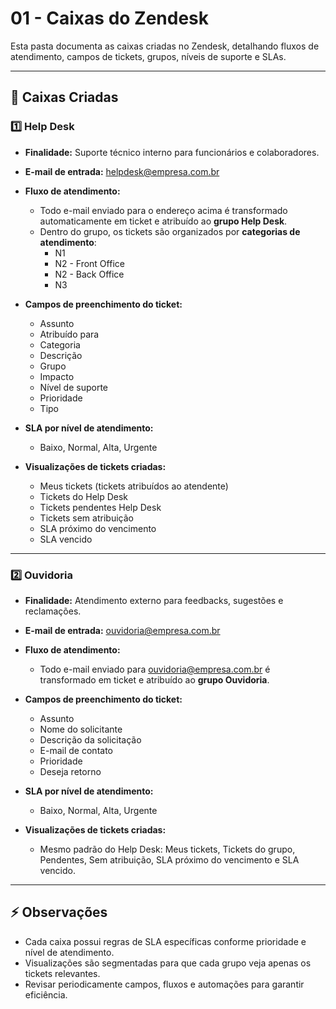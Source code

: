 # 01 - Caixas do Zendesk

Esta pasta documenta as caixas criadas no Zendesk, detalhando fluxos de atendimento, campos de tickets, grupos, níveis de suporte e SLAs.

---

## 📂 Caixas Criadas

### 1️⃣ Help Desk
- **Finalidade:** Suporte técnico interno para funcionários e colaboradores.
- **E-mail de entrada:** helpdesk@empresa.com.br
- **Fluxo de atendimento:**
  - Todo e-mail enviado para o endereço acima é transformado automaticamente em ticket e atribuído ao **grupo Help Desk**.
  - Dentro do grupo, os tickets são organizados por **categorias de atendimento**:
    - N1
    - N2 - Front Office
    - N2 - Back Office
    - N3
- **Campos de preenchimento do ticket:**
  - Assunto
  - Atribuído para
  - Categoria
  - Descrição
  - Grupo
  - Impacto
  - Nível de suporte
  - Prioridade
  - Tipo
- **SLA por nível de atendimento:**  
  - Baixo, Normal, Alta, Urgente

- **Visualizações de tickets criadas:**
  - Meus tickets (tickets atribuídos ao atendente)
  - Tickets do Help Desk
  - Tickets pendentes Help Desk
  - Tickets sem atribuição
  - SLA próximo do vencimento
  - SLA vencido

---

### 2️⃣ Ouvidoria
- **Finalidade:** Atendimento externo para feedbacks, sugestões e reclamações.
- **E-mail de entrada:** ouvidoria@empresa.com.br
- **Fluxo de atendimento:**
  - Todo e-mail enviado para ouvidoria@empresa.com.br é transformado em ticket e atribuído ao **grupo Ouvidoria**.
- **Campos de preenchimento do ticket:**
  - Assunto
  - Nome do solicitante
  - Descrição da solicitação
  - E-mail de contato
  - Prioridade
  - Deseja retorno
- **SLA por nível de atendimento:**  
  - Baixo, Normal, Alta, Urgente

- **Visualizações de tickets criadas:**  
  - Mesmo padrão do Help Desk: Meus tickets, Tickets do grupo, Pendentes, Sem atribuição, SLA próximo do vencimento e SLA vencido.

---

## ⚡ Observações
- Cada caixa possui regras de SLA específicas conforme prioridade e nível de atendimento.
- Visualizações são segmentadas para que cada grupo veja apenas os tickets relevantes.
- Revisar periodicamente campos, fluxos e automações para garantir eficiência.
